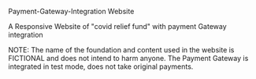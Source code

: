 Payment-Gateway-Integration Website

A Responsive Website of "covid relief fund" with payment Gateway integration

NOTE: The name of the foundation and content used in the website is FICTIONAL and does not intend to harm anyone. The Payment Gateway is integrated in test mode, does not take original payments.
